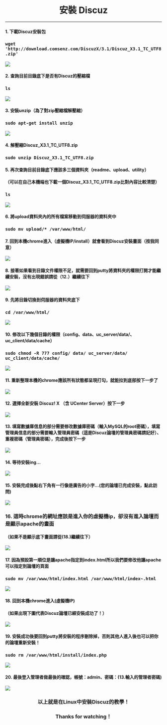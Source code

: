 # **<center>安裝 Discuz</center>**

---

#### 1. 下載Discuz安裝包
### ```wget 'http://download.comsenz.com/DiscuzX/3.1/Discuz_X3.1_TC_UTF8.zip'```
![](../img/inst_part3/part3_1.png)

#### 2. 查詢目前目錄底下是否有Discuz的壓縮檔
### ```ls```
![](../img/inst_part3/part3_2.png)

#### 3. 安裝unzip（為了對zip壓縮檔解壓縮）
### ```sudo apt-get install unzip```
![](../img/inst_part3/part3_3.png)

#### 4. 解壓縮Discuz_X3.1_TC_UTF8.zip
### ```sudo unzip Discuz_X3.1_TC_UTF8.zip```

#### 5. 再次查詢目前目錄底下應該多三個資料夾（readme、upload、utility）
#### （可以在自己本機端也下載一個Discuz_X3.1_TC_UTF8.zip比對內容比較清楚）
### ```ls```
![](../img/inst_part3/part3_4.png)

#### 6. 將upload資料夾內的所有檔案移動到伺服器的資料夾中
### ```sudo mv upload/* /var/www/html/```

#### 7. 回到本機chrome進入（虛擬機IP/install）就會看到Discuz安裝畫面（按我同意）
![](../img/inst_part3/part3_5.png)

#### 8. 接著如果看到目錄文件權限不足，就需要回到putty將資料夾的權限打開才能繼續安裝，沒有出現錯誤請從（12.）繼續往下
![](../img/inst_part3/part3_6.png)

#### 9. 先將目錄切換到伺服器的資料夾底下
### ```cd /var/www/html/```
![](../img/inst_part3/part3_7.png)

#### 10. 修改以下幾個目錄的權限（config、data、uc_server/data/、uc_client/data/cache）
### ```sudo chmod -R 777 config/ data/ uc_server/data/ uc_client/data/cache/```
![](../img/inst_part3/part3_8.png)

#### 11. 重新整理本機的chrome應該所有狀態都呈現打勾，就能拉到底部按下一步了
![](../img/inst_part3/part3_9.png)

#### 12. 選擇全新安裝 Discuz! X （含 UCenter Server）按下一步
![](../img/inst_part3/part3_10.png)

#### 13. 填寫數據庫信息的部分需要修改數據庫密碼（輸入MySQL的root密碼），填寫管理員信息的部分需要輸入管理員密碼（這是Discuz論壇的管理員密碼請記好）、重複密碼（管理員密碼），完成後按下一步
![](../img/inst_part3/part3_11.png)

#### 14. 等待安裝ing…
![](../img/inst_part3/part3_12.png)

#### 15. 安裝完成後點右下角有一行像是廣告的小字…(您的論壇已完成安裝，點此訪問)
![](../img/inst_part3/part3_13.png)

### 16. 這時chrome的網址應該是進入你的虛擬機ip，卻沒有進入論壇而是顯示apache的畫面
#### （如果不是顯示底下畫面請從(18.)繼續往下）
![](../img/inst_part1/part1_8.png)

#### 17. 因為預設第一順位是讓apache指定到index.html所以我們要修改他讓apache可以指定到論壇的頁面
### ```sudo mv /var/www/html/index.html /var/www/html/index~.html```
![](../img/inst_part3/part3_14.png)

#### 18. 回到本機chrome進入(虛擬機IP)
#### （如果出現下圖代表Discuz論壇已經安裝成功了！）
![](../img/inst_part3/part3_15.png)

#### 19. 安裝成功後要回到putty將安裝的程序刪除掉，否則其他人進入後也可以把你的論壇重新安裝！
### ```sudo rm /var/www/html/install/index.php```
![](../img/inst_part3/part3_16.png)

#### 20. 最後登入管理者做最後的確認，帳號：admin、密碼：(13.輸入的管理者密碼)
![](../img/inst_part3/part3_17.png)

### **<center>以上就是在Linux中安裝Discuz的教學！</center>**
### **<center>Thanks for watching！</center>**